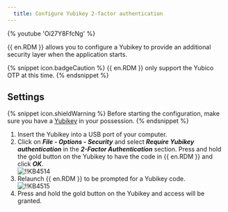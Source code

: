 ```yaml
---
  title: Configure Yubikey 2-factor authentication
---
```

{% youtube 'Oi27Y8FfcNg' %}

{{ en.RDM }} allows you to configure a Yubikey to provide an additional security layer when the application starts.

{% snippet icon.badgeCaution %}
{{ en.RDM }} only support the Yubico OTP at this time.
{% endsnippet %}

## Settings

{% snippet icon.shieldWarning %}
Before starting the configuration, make sure you have a [Yubikey](https://www.yubico.com/) in your possession.
{% endsnippet %}

1. Insert the Yubikey into a USB port of your computer.
1. Click on ***File - Options - Security*** and select ***Require Yubikey authentication*** in the ***2-Factor Authentication*** section. Press and hold the gold button on the Yubikey to have the code in {{ en.RDM }} and click ***OK***.  
![!!KB4514](https://webdevolutions.azureedge.net/docs/en/kb/KB4514.png)
1. Relaunch {{ en.RDM }} to be prompted for a Yubikey code.  
![!!KB4515](https://webdevolutions.azureedge.net/docs/en/kb/KB4515.png)
1. Press and hold the gold button on the Yubikey and access will be granted.

